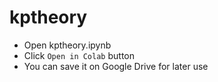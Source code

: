 # kptheory

* Open kptheory.ipynb
* Click `Open in Colab` button
* You can save it on Google Drive for later use
